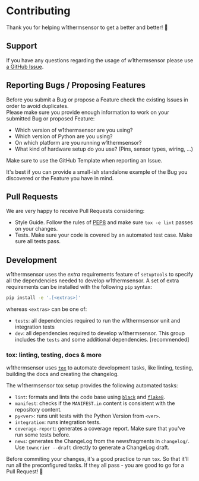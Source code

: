 # Contributing

Thank you for helping w1thermsensor to get a better and better! :tada:

## Support

If you have any questions regarding the usage of w1thermsensor please use
[a GitHub Issue](https://github.com/timofurrer/w1thermsensor/issues/new?assignees=&labels=question&template=question.md&title=).

## Reporting Bugs / Proposing Features

Before you submit a Bug or propose a Feature check the existing Issues in order to avoid duplicates. <br>
Please make sure you provide enough information to work on your submitted Bug or proposed Feature:

* Which version of w1thermsensor are you using?
* Which version of Python are you using?
* On which platform are you running w1thermsensor?
* What kind of hardware setup do you use? (Pins, sensor types, wiring, ...)

Make sure to use the GitHub Template when reporting an Issue.

It's best if you can provide a small-ish standalone example of the Bug you discovered
or the Feature you have in mind.

## Pull Requests

We are very happy to receive Pull Requests considering:

* Style Guide. Follow the rules of [PEP8](http://legacy.python.org/dev/peps/pep-0008/) and make sure `tox -e lint` passes on your changes.
* Tests. Make sure your code is covered by an automated test case. Make sure all tests pass.

## Development

w1thermsensor uses the *extra* requirements feature of `setuptools` to specify all
the dependencies needed to develop w1thermsensor.
A set of extra requirements can be installed with the following `pip` syntax:

```bash
pip install -e '.[<extras>]'
```

whereas `<extras>` can be one of:

* `tests`: all dependencies required to run the w1thermsensor unit and integration tests
* `dev`: all dependencies required to develop w1thermsensor. This group includes the `tests` and some additional dependencies. [recommended]

### tox: linting, testing, docs & more

w1thermsensor uses [`tox`](https://tox.readthedocs.io/en/latest/) to automate development tasks,
like linting, testing, building the docs and creating the changelog.

The w1thermsensor tox setup provides the following automated tasks:

* `lint`: formats and lints the code base using [`black`](https://black.readthedocs.io/en/stable/) and [`flake8`](https://flake8.readthedocs.io/en/stable/).
* `manifest`: checks if the `MANIFEST.in` content is consistent with the repository content.
* `py<ver>`: runs unit tests with the Python Version from `<ver>`.
* `integration`: runs integration tests.
* `coverage-report`: generates a coverage report. Make sure that you've run some tests before.
* `news`: generates the ChangeLog from the newsfragments in `changelog/`. Use `towncrier --draft` directly to generate a ChangeLog draft.

Before commiting your changes, it's a good practice to run `tox`.
So that it'll run all the preconfigured tasks.
If they all pass - you are good to go for a Pull Request! :tada:
